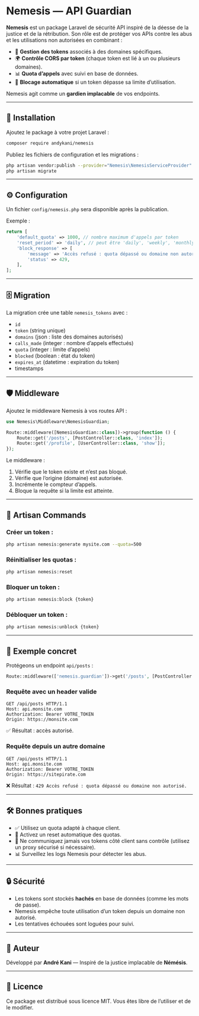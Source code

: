 # Nemesis — API Guardian

**Nemesis** est un package Laravel de sécurité API inspiré de la déesse de la justice et de la rétribution. Son rôle est de protéger vos APIs contre les abus et les utilisations non autorisées en combinant :

* 🔑 **Gestion des tokens** associés à des domaines spécifiques.
* 🌍 **Contrôle CORS par token** (chaque token est lié à un ou plusieurs domaines).
* 📊 **Quota d’appels** avec suivi en base de données.
* 🚨 **Blocage automatique** si un token dépasse sa limite d’utilisation.

Nemesis agit comme un **gardien implacable** de vos endpoints.

---

## 🚀 Installation

Ajoutez le package à votre projet Laravel :

```bash
composer require andykani/nemesis
```

Publiez les fichiers de configuration et les migrations :

```bash
php artisan vendor:publish --provider="Nemesis\NemesisServiceProvider"
php artisan migrate
```

---

## ⚙️ Configuration

Un fichier `config/nemesis.php` sera disponible après la publication.

Exemple :

```php
return [
    'default_quota' => 1000, // nombre maximum d'appels par token
    'reset_period' => 'daily', // peut être 'daily', 'weekly', 'monthly'
    'block_response' => [
        'message' => 'Accès refusé : quota dépassé ou domaine non autorisé.',
        'status' => 429,
    ],
];
```

---

## 🗄️ Migration

La migration crée une table `nemesis_tokens` avec :

* `id`
* `token` (string unique)
* `domains` (json : liste des domaines autorisés)
* `calls_made` (integer : nombre d’appels effectués)
* `quota` (integer : limite d’appels)
* `blocked` (boolean : état du token)
* `expires_at` (datetime : expiration du token)
* timestamps

---

## 🛡️ Middleware

Ajoutez le middleware Nemesis à vos routes API :

```php
use Nemesis\Middleware\NemesisGuardian;

Route::middleware([NemesisGuardian::class])->group(function () {
    Route::get('/posts', [PostController::class, 'index']);
    Route::get('/profile', [UserController::class, 'show']);
});
```

Le middleware :

1. Vérifie que le token existe et n’est pas bloqué.
2. Vérifie que l’origine (domaine) est autorisée.
3. Incrémente le compteur d’appels.
4. Bloque la requête si la limite est atteinte.

---

## 🔧 Artisan Commands

### Créer un token :

```bash
php artisan nemesis:generate mysite.com --quota=500
```

### Réinitialiser les quotas :

```bash
php artisan nemesis:reset
```

### Bloquer un token :

```bash
php artisan nemesis:block {token}
```

### Débloquer un token :

```bash
php artisan nemesis:unblock {token}
```

---

## 📌 Exemple concret

Protégeons un endpoint `api/posts` :

```php
Route::middleware(['nemesis.guardian'])->get('/posts', [PostController::class, 'index']);
```

### Requête avec un header valide

```http
GET /api/posts HTTP/1.1
Host: api.monsite.com
Authorization: Bearer VOTRE_TOKEN
Origin: https://monsite.com
```

✅ Résultat : accès autorisé.

### Requête depuis un autre domaine

```http
GET /api/posts HTTP/1.1
Host: api.monsite.com
Authorization: Bearer VOTRE_TOKEN
Origin: https://sitepirate.com
```

❌ Résultat : `429 Accès refusé : quota dépassé ou domaine non autorisé.`

---

## 🛠️ Bonnes pratiques

* ✅ Utilisez un quota adapté à chaque client.
* 🔄 Activez un reset automatique des quotas.
* 🔐 Ne communiquez jamais vos tokens côté client sans contrôle (utilisez un proxy sécurisé si nécessaire).
* 📊 Surveillez les logs Nemesis pour détecter les abus.

---

## 🔒 Sécurité

* Les tokens sont stockés **hachés** en base de données (comme les mots de passe).
* Nemesis empêche toute utilisation d’un token depuis un domaine non autorisé.
* Les tentatives échouées sont loguées pour suivi.

---

## 👤 Auteur

Développé par **André Kani** — Inspiré de la justice implacable de **Némésis**.

---

## 📜 Licence

Ce package est distribué sous licence MIT. Vous êtes libre de l’utiliser et de le modifier.
